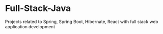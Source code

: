 # Full-Stack-Java
Projects related to Spring, Spring Boot, Hibernate, React with full stack web application development
